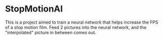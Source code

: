 # StopMotionAI
This is a project aimed to train a neural network that helps increase the FPS of a stop motion film. Feed 2 pictures into the neural network, and the "interpolated" picture in between comes out.

